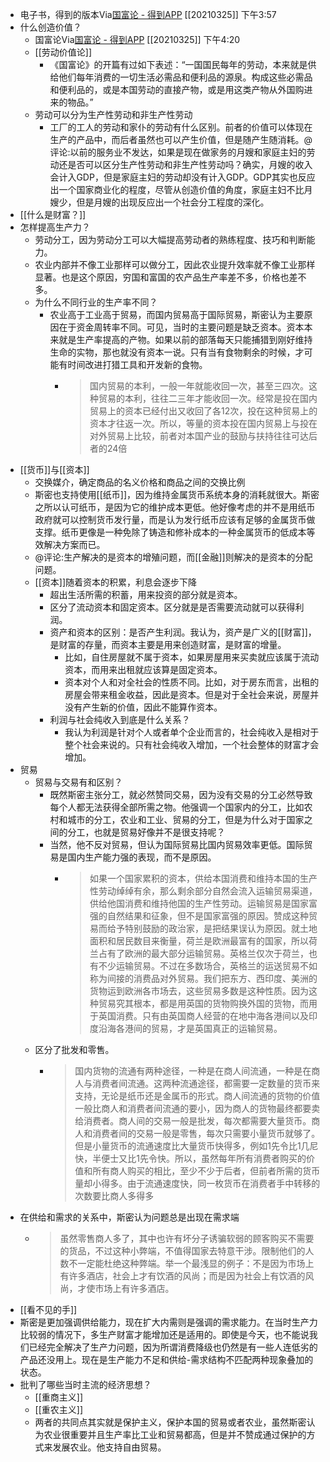 - 电子书，得到的版本Via[国富论 - 得到APP](https://www.dedao.cn/reader?id=kQX7yD4MVoN52PDAnlRdzK6qvg8XEwbo950ZJjBb7rO4ypxGa9LeQm1kYng9YzK5) [[20210325]] 下午3:57
- 什么创造价值？
    - 国富论Via[国富论 - 得到APP](https://www.dedao.cn/reader?id=kQX7yD4MVoN52PDAnlRdzK6qvg8XEwbo950ZJjBb7rO4ypxGa9LeQm1kYng9YzK5) [[20210325]] 下午4:20
    - [[劳动价值论]]
        - 《国富论》的开篇有过如下表述：“一国国民每年的劳动，本来就是供给他们每年消费的一切生活必需品和便利品的源泉。构成这些必需品和便利品的，或是本国劳动的直接产物，或是用这类产物从外国购进来的物品。”
    - 劳动可以分为生产性劳动和非生产性劳动
        - 工厂的工人的劳动和家仆的劳动有什么区别。前者的价值可以体现在生产的产品中，而后者虽然也可以产生价值，但是随产生随消耗。@评论:以前的服务业不发达，如果是现在做家务的月嫂和家庭主妇的劳动还是否可以区分生产性劳动和非生产性劳动吗？确实，月嫂的收入会计入GDP，但是家庭主妇的劳动却没有计入GDP。GDP其实也反应出一个国家商业化的程度，尽管从创造价值的角度，家庭主妇不比月嫂少，但是月嫂的出现反应出一个社会分工程度的深化。
- [[什么是财富？]]
- 怎样提高生产力？
    - 劳动分工，因为劳动分工可以大幅提高劳动者的熟练程度、技巧和判断能力。
    - 农业内部并不像工业那样可以做分工，因此农业提升效率就不像工业那样显著。也是这个原因，穷国和富国的农产品生产率差不多，价格也差不多。
    - 为什么不同行业的生产率不同？
        - 农业高于工业高于贸易，而国内贸易高于国际贸易，斯密认为主要原因在于资金周转率不同。可见，当时的主要问题是缺乏资本。资本本来就是生产率提高的产物。如果以前的部落每天只能捕猎到刚好维持生命的实物，那也就没有资本一说。只有当有食物剩余的时候，才可能有时间改进打猎工具和开发新的食物。
            - >国内贸易的本利，一般一年就能收回一次，甚至三四次。这种贸易的本利，往往二三年才能收回一次。经常是投在国内贸易上的资本已经付出又收回了各12次，投在这种贸易上的资本才往返一次。所以，等量的资本投在国内贸易上与投在对外贸易上比较，前者对本国产业的鼓励与扶持往往可达后者的24倍
- [[货币]]与[[资本]]
    - 交换媒介，确定商品的名义价格和商品之间的交换比例
    - 斯密也支持使用[[纸币]]，因为维持金属货币系统本身的消耗就很大。斯密之所以认可纸币，是因为它的维护成本更低。他好像考虑的并不是用纸币政府就可以控制货币发行量，而是认为发行纸币应该有足够的金属货币做支撑。纸币更像是一种免除了铸造和修补成本的一种金属货币的低成本等效解决方案而已。
    - @评论:生产解决的是资本的增殖问题，而[[金融]]则解决的是资本的分配问题。
    - [[资本]]随着资本的积累，利息会逐步下降
        - 超出生活所需的积蓄，用来投资的部分就是资本。
        - 区分了流动资本和固定资本。区分就是是否需要流动就可以获得利润。
        - 资产和资本的区别：是否产生利润。我认为，资产是广义的[[财富]]，是财富的存量，而资本主要是用来创造财富，是财富的增量。
            - 比如，自住房屋就不属于资本，如果房屋用来买卖就应该属于流动资本，而用来出租就应该算是固定资本。
            - 资本对个人和对全社会的性质不同。比如，对于房东而言，出租的房屋会带来租金收益，因此是资本。但是对于全社会来说，房屋并没有产生新的价值，因此不能算作资本。
        - 利润与社会纯收入到底是什么关系？
            - 我认为利润是针对个人或者单个企业而言的，社会纯收入是相对于整个社会来说的。只有社会纯收入增加，一个社会整体的财富才会增加。
- 贸易
    - 贸易与交易有和区别？
        - 既然斯密主张分工，就必然赞同交易，因为没有交易的分工必然导致每个人都无法获得全部所需之物。他强调一个国家内的分工，比如农村和城市的分工，农业和工业、贸易的分工，但是为什么对于国家之间的分工，也就是贸易好像并不是很支持呢？
        - 当然，他不反对贸易，但认为国际贸易比国内贸易效率更低。国际贸易是国内生产能力强的表现，而不是原因。
            - >如果一个国家累积的资本，供给本国消费和维持本国的生产性劳动绰绰有余，那么剩余部分自然会流入运输贸易渠道，供给他国消费和维持他国的生产性劳动。运输贸易是国家富强的自然结果和征象，但不是国家富强的原因。赞成这种贸易而给予特别鼓励的政治家，是把结果误认为原因。就土地面积和居民数目来衡量，荷兰是欧洲最富有的国家，所以荷兰占有了欧洲的最大部分运输贸易。英格兰仅次于荷兰，也有不少运输贸易。不过在多数场合，英格兰的运送贸易不如称为间接的消费品对外贸易。我们把东方、西印度、美洲的货物运到欧洲各市场去，这些贸易多数是这种性质。因为这种贸易究其根本，都是用英国的货物购换外国的货物，而用于英国消费。只有由英国商人经营的在地中海各港间以及印度沿海各港间的贸易，才是英国真正的运输贸易。
    - 区分了批发和零售。
        - >国内货物的流通有两种途径，一种是在商人间流通，一种是在商人与消费者间流通。这两种流通途径，都需要一定数量的货币来支持，无论是纸币还是金属币的形式。商人间流通的货物的价值一般比商人和消费者间流通的要小，因为商人的货物最终都要卖给消费者。商人间的交易一般是批发，每次都需要大量货币。商人和消费者间的交易一般是零售，每次只需要小量货币就够了。但是小量货币的流通速度比大量货币快得多，例如1先令比1几尼快，半便士又比1先令快。所以，虽然每年所有消费者购买的价值和所有商人购买的相比，至少不少于后者，但前者所需的货币量却小得多。由于流通速度快，同一枚货币在消费者手中转移的次数要比商人多得多
- 在供给和需求的关系中，斯密认为问题总是出现在需求端
    - >虽然零售商人多了，其中也许有坏分子诱骗软弱的顾客购买不需要的货品，不过这种小弊端，不值得国家去特意干涉。限制他们的人数不一定能杜绝这种弊端。举一个最浅显的例子：不是因为市场上有许多酒店，社会上才有饮酒的风尚；而是因为社会上有饮酒的风尚，才使市场上有许多酒店。
- [[看不见的手]]
- 斯密是更加强调供给能力，现在扩大内需则是强调的需求能力。在当时生产力比较弱的情况下，多生产财富才能增加还是适用的。即使是今天，也不能说我们已经完全解决了生产力问题，因为所谓消费降级也仍然是有一些人连低劣的产品还没用上。现在是生产能力不足和供给-需求结构不匹配两种现象叠加的状态。
- 批判了哪些当时主流的经济思想？
    - [[重商主义]]
    - [[重农主义]]
    - 两者的共同点其实就是保护主义，保护本国的贸易或者农业，虽然斯密认为农业很重要并且生产率比工业和贸易都高，但是并不赞成通过保护的方式来发展农业。他支持自由贸易。
